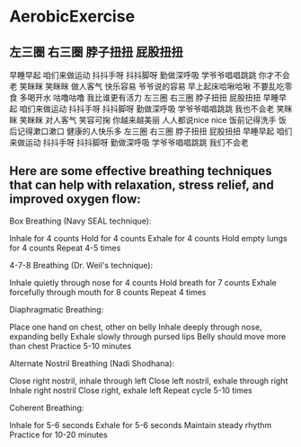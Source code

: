 # AerobicExercise

##  左三圈 右三圈 脖子扭扭 屁股扭扭 
早睡早起 咱们来做运动 
抖抖手呀 抖抖脚呀 勤做深呼吸 
学爷爷唱唱跳跳 你才不会老 
笑眯眯 笑眯眯 做人客气 快乐容易 
爷爷说的容易 早上起床哈啾哈啾 
不要乱吃零食 多喝开水 咕噜咕噜 
我比谁更有活力 
左三圈 右三圈 脖子扭扭 屁股扭扭 
早睡早起 咱们来做运动 
抖抖手呀 抖抖脚呀 勤做深呼吸 
学爷爷唱唱跳跳 我也不会老 
笑眯眯 笑眯眯 对人客气 笑容可掬 
你越来越美丽 人人都说nice nice 
饭前记得洗手 饭后记得漱口漱口 
健康的人快乐多 
左三圈 右三圈 脖子扭扭 屁股扭扭 
早睡早起 咱们来做运动 
抖抖手呀 抖抖脚呀 勤做深呼吸 
学爷爷唱唱跳跳 我们不会老 

## Here are some effective breathing techniques that can help with relaxation, stress relief, and improved oxygen flow:

Box Breathing (Navy SEAL technique):


Inhale for 4 counts
Hold for 4 counts
Exhale for 4 counts
Hold empty lungs for 4 counts
Repeat 4-5 times


4-7-8 Breathing (Dr. Weil's technique):


Inhale quietly through nose for 4 counts
Hold breath for 7 counts
Exhale forcefully through mouth for 8 counts
Repeat 4 times


Diaphragmatic Breathing:


Place one hand on chest, other on belly
Inhale deeply through nose, expanding belly
Exhale slowly through pursed lips
Belly should move more than chest
Practice 5-10 minutes


Alternate Nostril Breathing (Nadi Shodhana):


Close right nostril, inhale through left
Close left nostril, exhale through right
Inhale right nostril
Close right, exhale left
Repeat cycle 5-10 times


Coherent Breathing:


Inhale for 5-6 seconds
Exhale for 5-6 seconds
Maintain steady rhythm
Practice for 10-20 minutes
